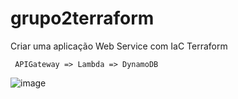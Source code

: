 # grupo2terraform

Criar uma aplicação Web Service com IaC Terraform

     APIGateway => Lambda => DynamoDB


![image](https://user-images.githubusercontent.com/118050166/205449351-b0f6aab5-7251-4d29-99f4-e5740b1a64b0.png)
